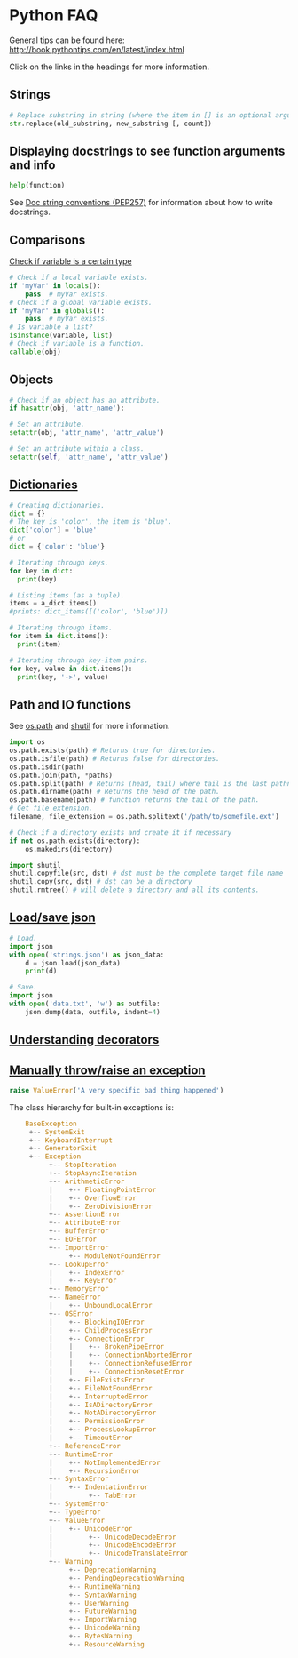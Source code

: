 # Python FAQ
   
General tips can be found here:
http://book.pythontips.com/en/latest/index.html


Click on the links in the headings for more information.

## Strings
```python
# Replace substring in string (where the item in [] is an optional argument.
str.replace(old_substring, new_substring [, count])
```

## Displaying docstrings to see function arguments and info
```python
help(function)
```

See [Doc string conventions (PEP257)](https://www.python.org/dev/peps/pep-0257/) for information about how to write docstrings.

## Comparisons
[Check if variable is a certain type](http://stackoverflow.com/questions/12569452/how-to-identify-numpy-types-in-python)
```python
# Check if a local variable exists.
if 'myVar' in locals():
    pass  # myVar exists.
# Check if a global variable exists.
if 'myVar' in globals():
    pass  # myVar exists.
# Is variable a list?
isinstance(variable, list)
# Check if variable is a function.
callable(obj)
```
  
## Objects
```python
# Check if an object has an attribute.
if hasattr(obj, 'attr_name'):

# Set an attribute.
setattr(obj, 'attr_name', 'attr_value')

# Set an attribute within a class.
setattr(self, 'attr_name', 'attr_value')
```
  
## [Dictionaries](http://www.python-course.eu/dictionaries.php)
```python
# Creating dictionaries.
dict = {}
# The key is 'color', the item is 'blue'.
dict['color'] = 'blue'
# or
dict = {'color': 'blue'}

# Iterating through keys.
for key in dict:
  print(key)

# Listing items (as a tuple).
items = a_dict.items()
#prints: dict_items([('color', 'blue')])

# Iterating through items.
for item in dict.items():
  print(item)

# Iterating through key-item pairs.
for key, value in dict.items():
  print(key, '->', value)
```

## Path and IO functions

See [os.path](https://docs.python.org/2/library/os.path.html) and [shutil](https://docs.python.org/2/library/shutil.html) for more information.
```python
import os
os.path.exists(path) # Returns true for directories.
os.path.isfile(path) # Returns false for directories.
os.path.isdir(path)
os.path.join(path, *paths)
os.path.split(path) # Returns (head, tail) where tail is the last pathname component
os.path.dirname(path) # Returns the head of the path.
os.path.basename(path) # function returns the tail of the path.
# Get file extension.
filename, file_extension = os.path.splitext('/path/to/somefile.ext')

# Check if a directory exists and create it if necessary
if not os.path.exists(directory):
    os.makedirs(directory)

import shutil
shutil.copyfile(src, dst) # dst must be the complete target file name
shutil.copy(src, dst) # dst can be a directory
shutil.rmtree() # will delete a directory and all its contents.
```

## [Load/save json](http://stackoverflow.com/questions/12309269/how-do-i-write-json-data-to-a-file-in-python)
```python
# Load.
import json
with open('strings.json') as json_data:
    d = json.load(json_data)
    print(d)

# Save.
import json
with open('data.txt', 'w') as outfile:
    json.dump(data, outfile, indent=4)
```

## [Understanding decorators](https://ains.co/blog/things-which-arent-magic-flask-part-1.html)

## [Manually throw/raise an exception](http://stackoverflow.com/questions/2052390/manually-raising-throwing-an-exception-in-python)
```python
raise ValueError('A very specific bad thing happened')
```

The class hierarchy for built-in exceptions is:
```python
    BaseException
     +-- SystemExit
     +-- KeyboardInterrupt
     +-- GeneratorExit
     +-- Exception
          +-- StopIteration
          +-- StopAsyncIteration
          +-- ArithmeticError
          |    +-- FloatingPointError
          |    +-- OverflowError
          |    +-- ZeroDivisionError
          +-- AssertionError
          +-- AttributeError
          +-- BufferError
          +-- EOFError
          +-- ImportError
               +-- ModuleNotFoundError
          +-- LookupError
          |    +-- IndexError
          |    +-- KeyError
          +-- MemoryError
          +-- NameError
          |    +-- UnboundLocalError
          +-- OSError
          |    +-- BlockingIOError
          |    +-- ChildProcessError
          |    +-- ConnectionError
          |    |    +-- BrokenPipeError
          |    |    +-- ConnectionAbortedError
          |    |    +-- ConnectionRefusedError
          |    |    +-- ConnectionResetError
          |    +-- FileExistsError
          |    +-- FileNotFoundError
          |    +-- InterruptedError
          |    +-- IsADirectoryError
          |    +-- NotADirectoryError
          |    +-- PermissionError
          |    +-- ProcessLookupError
          |    +-- TimeoutError
          +-- ReferenceError
          +-- RuntimeError
          |    +-- NotImplementedError
          |    +-- RecursionError
          +-- SyntaxError
          |    +-- IndentationError
          |         +-- TabError
          +-- SystemError
          +-- TypeError
          +-- ValueError
          |    +-- UnicodeError
          |         +-- UnicodeDecodeError
          |         +-- UnicodeEncodeError
          |         +-- UnicodeTranslateError
          +-- Warning
               +-- DeprecationWarning
               +-- PendingDeprecationWarning
               +-- RuntimeWarning
               +-- SyntaxWarning
               +-- UserWarning
               +-- FutureWarning
               +-- ImportWarning
               +-- UnicodeWarning
               +-- BytesWarning
               +-- ResourceWarning
```